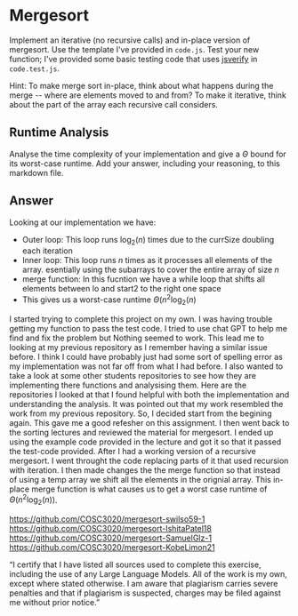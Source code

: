 # Mergesort

Implement an iterative (no recursive calls) and in-place version of mergesort.
Use the template I've provided in `code.js`. Test your new function; I've
provided some basic testing code that uses
[jsverify](https://jsverify.github.io/) in `code.test.js`.

Hint: To make merge sort in-place, think about what happens during the merge --
where are elements moved to and from? To make it iterative, think about the
part of the array each recursive call considers.

## Runtime Analysis

Analyse the time complexity of your implementation and give a $\Theta$ bound for
its worst-case runtime. Add your answer, including your reasoning, to this
markdown file.

## Answer

Looking at our implementation we have:
- Outer loop: This loop runs $\log_{2}(n)$ times due to the currSize doubling each iteration
- Inner loop: This loop runs $n$ times as it processes all elements of the array. esentially using the subarrays to cover the entire 
  array of size $n$
- merge function: In this fucntion we have a while loop that shifts all elements between lo and start2 to the right one space
- This gives us a worst-case runtime $\Theta(n^{2}\log_{2}(n)$ 

I started trying to complete this project on my own. I was having trouble getting my function to pass the test code. I tried to use chat GPT to help me find and fix the problem but Nothing seemed to work. This lead me to looking at my previous repository as I remember having a similar issue before. I think I could have probably just had some sort of spelling error as my implementation was not far off from what I had before. I also wanted to take a look at some other students repositories to see how they are implementing there functions and analysising them. Here are the repositories I looked at that I found helpful with both the implementation and understanding the analysis. It was pointed out that my work resembled the work from my previous repository. So, I decided start from the begining again. This gave me a good refesher on this assignment. I then went back to the sorting lectures and reviewed the material for mergesort. I ended up using the example code provided in the lecture and got it so that it passed the test-code provided. After I had a working version of a recursive mergesort. I went throught the code replacing parts of it that used recursion with iteration. I then made changes the the merge function so that instead of using a temp array we shift all the elements in the orignial array. This in-place merge function is what causes us to get a worst case  runtime of $\Theta(n^{2}\log_{2}(n))$.   

https://github.com/COSC3020/mergesort-swilso59-1
https://github.com/COSC3020/mergesort-IshitaPatel18
https://github.com/COSC3020/mergesort-SamuelGlz-1
https://github.com/COSC3020/mergesort-KobeLimon21

“I certify that I have listed all sources used to complete this exercise, including the use
of any Large Language Models. All of the work is my own, except where stated
otherwise. I am aware that plagiarism carries severe penalties and that if plagiarism is
suspected, charges may be filed against me without prior notice.”

